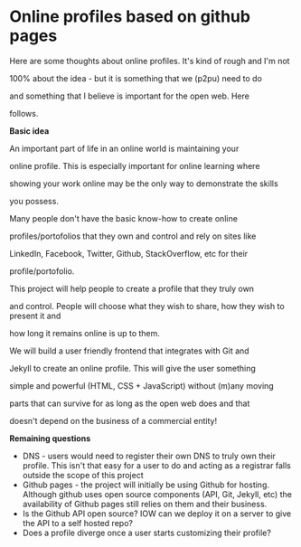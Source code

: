 # Online profiles based on github pages

Here are some thoughts about online profiles. It's kind of rough and I'm not

100% about the idea - but it is something that we (p2pu) need to do

and something that I believe is important for the open web. Here

follows.

**Basic idea**

An important part of life in an online world is maintaining your

online profile. This is especially important for online learning where

showing your work online may be the only way to demonstrate the skills

you possess.

Many people don't have the basic know-how to create online

profiles/portofolios that they own and control and rely on sites like

LinkedIn, Facebook, Twitter, Github, StackOverflow, etc for their

profile/portofolio.

This project will help people to create a profile that they truly own

and control. People will choose what they wish to share, how they wish to present it and 

how long it remains online is up to them.

We will build a user friendly frontend that integrates with Git and

Jekyll to create an online profile. This will give the user something

simple and powerful (HTML, CSS + JavaScript) without (m)any moving

parts that can survive for as long as the open web does and that

doesn't depend on the business of a commercial entity!

**Remaining questions**

*    DNS - users would need to register their own DNS to truly own their profile. This isn't that easy for a user to do and acting as a registrar falls outside the scope of this project
*   Github pages - the project will initially be using Github for hosting. Although github uses open source components (API, Git, Jekyll, etc) the availability of Github pages still relies on them and their business.
*   Is the Github API open source? IOW can we deploy it on a server to give the API to a self hosted repo?
*   Does a profile diverge once a user starts customizing their profile?